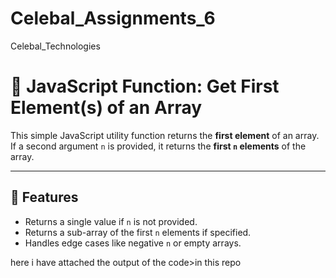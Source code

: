 # Celebal_Assignments_6
Celebal_Technologies

# 🔢 JavaScript Function: Get First Element(s) of an Array

This simple JavaScript utility function returns the **first element** of an array.  
If a second argument `n` is provided, it returns the **first `n` elements** of the array.

---

## 📌 Features

- Returns a single value if `n` is not provided.
- Returns a sub-array of the first `n` elements if specified.
- Handles edge cases like negative `n` or empty arrays.


here i have attached the output of the code>in this repo
